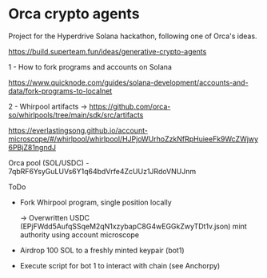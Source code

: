 # Orca crypto agents

Project for the Hyperdrive Solana hackathon, following one of Orca's ideas.

https://build.superteam.fun/ideas/generative-crypto-agents

1 - How to fork programs and accounts on Solana

https://www.quicknode.com/guides/solana-development/accounts-and-data/fork-programs-to-localnet

2 - Whirpool artifacts → https://github.com/orca-so/whirlpools/tree/main/sdk/src/artifacts

https://everlastingsong.github.io/account-microscope/#/whirlpool/whirlpool/HJPjoWUrhoZzkNfRpHuieeFk9WcZWjwy6PBjZ81ngndJ

Orca pool (SOL/USDC) - 7qbRF6YsyGuLUVs6Y1q64bdVrfe4ZcUUz1JRdoVNUJnm

ToDo

- Fork Whirpool program, single position locally

    -> Overwritten USDC (EPjFWdd5AufqSSqeM2qN1xzybapC8G4wEGGkZwyTDt1v.json) mint authority using account microscope

- Airdrop 100 SOL to a freshly minted keypair (bot1)
- Execute script for bot 1 to interact with chain (see Anchorpy)